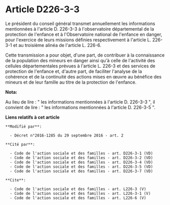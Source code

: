 # Article D226-3-3

Le président du conseil général transmet annuellement les informations mentionnées à l'article D. 226-3-3 à l'observatoire
départemental de la protection de l'enfance et à l'Observatoire national de l'enfance en danger, pour l'exercice de leurs
missions définies respectivement à l'article L. 226-3-1 et au troisième alinéa de l'article L. 226-6. 

Cette transmission a pour objet, d'une part, de contribuer à la connaissance de la population des mineurs en danger ainsi
qu'à celle de l'activité des cellules départementales prévues à l'article L. 226-3 et des services de protection de l'enfance
et, d'autre part, de faciliter l'analyse de la cohérence et de la continuité des actions mises en œuvre au bénéfice des
mineurs et de leur famille au titre de la protection de l'enfance.

**Nota:**

Au lieu de lire : " les informations mentionnées à l'article D. 226-3-3 ", il convient de lire : " les informations
mentionnées à l'article D. 226-3-5 ".

**Liens relatifs à cet article**

	**Modifié par**:

	  - Décret n°2016-1285 du 29 septembre 2016 - art. 2

	**Cité par**:

	  - Code de l'action sociale et des familles - art. D226-3-1 (VD)
	  - Code de l'action sociale et des familles - art. D226-3-2 (VD)
	  - Code de l'action sociale et des familles - art. D226-3-4 (VD)
	  - Code de l'action sociale et des familles - art. D226-3-5 (VD)
	  - Code de l'action sociale et des familles - art. D226-3-7 (VD)

	**Cite**:

	  - Code de l'action sociale et des familles - art. L226-3 (V)
	  - Code de l'action sociale et des familles - art. L226-3-1 (V)
	  - Code de l'action sociale et des familles - art. L226-6 (V)
